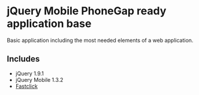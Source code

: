 jQuery Mobile PhoneGap ready application base
=========================

Basic application including the most needed elements of a web application.

Includes
--------

* jQuery 1.9.1
* jQuery Mobile 1.3.2
* [Fastclick](https://github.com/ftlabs/fastclick)
